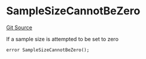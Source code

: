 # SampleSizeCannotBeZero
[Git Source](https://github.com/FloorDAO/floor-v2/blob/fce0c6edadd90eef36eb24d13cfb5b386eeb9d00/src/contracts/voting/SweepWars.sol)

If a sample size is attempted to be set to zero


```solidity
error SampleSizeCannotBeZero();
```

